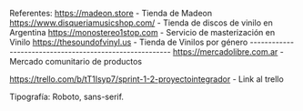 
Referentes:
https://madeon.store - Tienda de Madeon
https://www.disqueriamusicshop.com/ - Tienda de discos de vinilo en Argentina
https://monostereo1stop.com - Servicio de masterización en Vinilo
https://thesoundofvinyl.us - Tienda de Vinilos por género --------------------------------------------------------
https://mercadolibre.com.ar - Mercado comunitario de productos

https://trello.com/b/tT1Isyp7/sprint-1-2-proyectointegrador - Link al trello

Tipografía:
Roboto, sans-serif.
